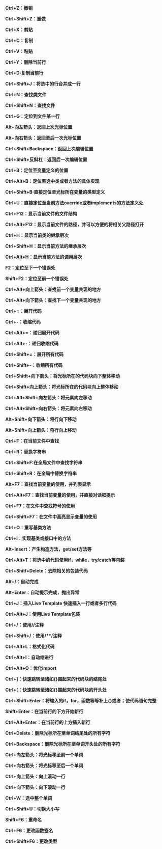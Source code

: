 **Ctrl+Z：撤销**

**Ctrl+Shift+Z：重做**

**Ctrl+X：剪贴**

**Ctrl+C：复制**

**Ctrl+V：粘贴**

**Ctrl+Y：删除当前行**

**Ctrl+D:复制当前行**

**Ctrl+Shift+J：将选中的行合并成一行**

**Ctrl+N：查找类文件**

**Ctrl+Shift+N：查找文件**

**Ctrl+G：定位到文件某一行**

**Alt+向左箭头：返回上次光标位置**

**Alt+向右箭头：返回至后一次光标位置**

**Ctrl+Shift+Backspace：返回上次编辑位置**

**Ctrl+Shift+反斜杠：返回后一次编辑位置**

**Ctrl+B：定位至变量定义的位置**

**Ctrl+Alt+B：定位至选中类或者方法的具体实现**

**Ctrl+Shift+B:直接定位至光标所在变量的类型定义**

**Ctrl+U：直接定位至当前方法override或者implements的方法定义处**

**Ctrl+F12：显示当前文件的文件结构**

**Ctrl+Alt+F12：显示当前文件的路径，并可以方便的将相关父路径打开**

**Ctrl+H：显示当前类的继承层次**

**Ctrl+Shift+H：显示当前方法的继承层次**

**Ctrl+Alt+H：显示当前方法的调用层次**

**F2：定位至下一个错误处**

**Shift+F2：定位至前一个错误处**

**Ctrl+Alt+向上箭头：查找前一个变量共现的地方**

**Ctrl+Alt+向下箭头：查找下一个变量共现的地方**

**Ctrl+=：展开代码**

**Ctrl+-：收缩代码**

**Ctrl+Alt+=：递归展开代码**

**Ctrl+Alt+-：递归收缩代码**

**Ctrl+Shift+=：展开所有代码**

**Ctrl+Shift+-：收缩所有代码**

**Ctrl+Shitft+向下箭头：将光标所在的代码块向下整体移动**

**Ctrl+Shift+向上箭头：将光标所在的代码块向上整体移动**

**Ctrl+Alt+Shift+向左箭头：将元素向左移动**

**Ctrl+Alt+Shift+向右箭头：将元素向右移动**

**Alt+Shift+向下箭头：将行向下移动**

**Alt+Shift+向上箭头：将行向上移动**

**Ctrl+F：在当前文件中查找**

**Ctrl+R：替换字符串**

**Ctrl+Shift+F:在全局文件中查找字符串**

**Ctrl+Shift+R：在全局中替换字符串**

**Alt+F7：查找当前变量的使用，并列表显示**

**Ctrl+Alt+F7：查找当前变量的使用，并直接对话框提示**

**Ctrl+F7：在文件中查找符号的使用**

**Ctrl+Shift+F7：在文件中高亮显示变量的使用**

**Ctrl+O：重写基类方法**

**Ctrl+I：实现基类或接口中的方法**

**Alt+Insert：产生构造方法，get/set方法等**

**Ctrl+Alt+T：将选中的代码使用if，while，try/catch等包装**

**Ctrl+Shitf+Delete：去除相关的包装代码**

**Alt+/：自动完成**

**Alt+Enter：自动提示完成，抛出异常**

**Ctrl+J：插入Live Template 快速插入一行或者多行代码**

**Ctrl+Alt+J：使用Live Template包装**

**Ctrl+/：使用//注释**

**Ctrl+Shift+/：使用/\**/注释**

**Ctrl+Alt+L：格式化代码**

**Ctrl+Alt+I：自动缩进行**

**Ctrl+Alt+O：优化import**

**Ctrl+]：快速跳转至诸如{}围起来的代码块的结尾处**

**Ctrl+[：快速跳转至诸如{}围起来的代码块的开头处**

**Ctrl+Shift+Enter：将输入的if，for，函数等等补上{}或者；使代码语句完整**

**Shift+Enter：在当前行的下方开始新行**

**Ctrl+Alt+Enter：在当前行的上方插入新行**

**Ctrl+Delete：删除光标所在至单词结尾处的所有字符**

**Ctrl+Backspace：删除光标所在至单词开头处的所有字符**

**Ctrl+向左箭头：将光标移至前一个单词**

**Ctrl+向右箭头：将光标移至后一个单词**

**Ctrl+向上箭头：向上滚动一行**

**Ctrl+向下箭头：向下滚动一行**

**Ctrl+W：选中整个单词**

**Ctrl+Shift+U：切换大小写**

**Shift+F6：重命名**

**Ctrl+F6：更改函数签名**

**Ctrl+Shift+F6：更改类型**